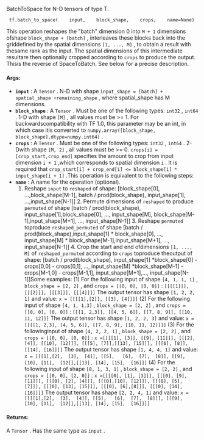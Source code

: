 BatchToSpace for N-D tensors of type T.

```
 tf.batch_to_space(    input,    block_shape,    crops,    name=None) 
```

This operation reshapes the "batch" dimension 0 into  `M + 1`  dimensions ofshape  `block_shape + [batch]` , interleaves these blocks back into the griddefined by the spatial dimensions  `[1, ..., M]` , to obtain a result with thesame rank as the input.  The spatial dimensions of this intermediate resultare then optionally cropped according to  `crops`  to produce the output.  Thisis the reverse of SpaceToBatch.  See below for a precise description.

#### Args:
- **`input`** : A  `Tensor` . N-D with shape  `input_shape = [batch] + spatial_shape +remaining_shape` , where spatial_shape has M dimensions.
- **`block_shape`** : A  `Tensor` . Must be one of the following types:  `int32` , `int64` . 1-D with shape  `[M]` , all values must be >= 1. For backwardscompatibility with TF 1.0, this parameter may be an int, in which case itis converted to  `numpy.array([block_shape, block_shape],dtype=numpy.int64)` .
- **`crops`** : A  `Tensor` . Must be one of the following types:  `int32` ,  `int64` . 2-Dwith shape  `[M, 2]` , all values must be >= 0.  `crops[i] = [crop_start,crop_end]`  specifies the amount to crop from input dimension  `i + 1` ,which corresponds to spatial dimension  `i` .  It is required that `crop_start[i] + crop_end[i] <= block_shape[i] * input_shape[i + 1]` .This operation is equivalent to the following steps:
- **`name`** : A name for the operation (optional).
    1. Reshape  `input`  to  `reshaped`  of shape: [block_shape[0], ...,block_shape[M-1], batch / prod(block_shape), input_shape[1], ...,input_shape[N-1]]  2. Permute dimensions of  `reshaped`  to produce `permuted`  of shape [batch / prod(block_shape),  input_shape[1],block_shape[0], ..., input_shape[M], block_shape[M-1],input_shape[M+1], ..., input_shape[N-1]]  3. Reshape  `permuted`  toproduce  `reshaped_permuted`  of shape [batch / prod(block_shape),input_shape[1] * block_shape[0], ..., input_shape[M] * block_shape[M-1],input_shape[M+1], ..., input_shape[N-1]]  4. Crop the start and end ofdimensions  `[1, ..., M]`  of  `reshaped_permuted`  according to  `crops`  toproduce theoutput of shape: [batch / prod(block_shape),  input_shape[1] *block_shape[0] - crops[0,0] - crops[0,1], ..., input_shape[M] *block_shape[M-1] - crops[M-1,0] - crops[M-1,1],  input_shape[M+1],..., input_shape[N-1]]Some examples:  (1) For the following input of shape  `[4, 1, 1, 1]` , `block_shape = [2, 2]` , and  `crops = [[0, 0], [0, 0]]` :   `[[[[1]]],[[[2]]], [[[3]]], [[[4]]]]` The output tensor has shape  `[1, 2, 2, 1]`  and value:   `x = [[[[1],[2]], [[3], [4]]]]`   (2) For the following input of shape  `[4, 1, 1,3]` , `block_shape = [2, 2]` , and  `crops = [[0, 0], [0, 0]]` :   `[[[1, 2,3]], [[4, 5, 6]], [[7, 8, 9]], [[10, 11, 12]]]` The output tensor has shape  `[1, 2, 2, 3]`  and value:   `x = [[[[1, 2,3], [4, 5, 6]], [[7, 8, 9], [10, 11, 12]]]]`   (3) For the followinginput of shape  `[4, 2, 2, 1]` , `block_shape = [2, 2]` , and  `crops = [[0, 0], [0, 0]]` :   `x =[[[[1], [3]], [[9], [11]]], [[[2], [4]], [[10], [12]]], [[[5], [7]],[[13], [15]]], [[[6], [8]], [[14], [16]]]]` The output tensor has shape  `[1, 4, 4, 1]`  and value:   `x = [[[1],[2],  [3],  [4]], [[5],   [6],  [7],  [8]], [[9],  [10], [11],  [12]],[[13], [14], [15],  [16]]]`   (4) For the following input of shape `[8, 1, 3, 1]` , `block_shape = [2, 2]` , and  `crops = [[0, 0], [2, 0]]` :   `x =[[[[0], [1], [3]]], [[[0], [9], [11]]], [[[0], [2], [4]]], [[[0],[10], [12]]], [[[0], [5], [7]]], [[[0], [13], [15]]], [[[0], [6],[8]]], [[[0], [14], [16]]]]` The output tensor has shape  `[2, 2, 4, 1]`  and value:   `x = [[[[1],[2],  [3],  [4]], [[5],   [6],  [7],  [8]]], [[[9],  [10], [11],  [12]],[[13], [14], [15],  [16]]]]` 


#### Returns:
A  `Tensor` . Has the same type as  `input` .


